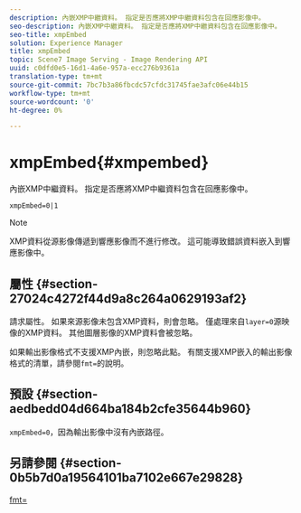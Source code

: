 ```yaml
---
description: 內嵌XMP中繼資料。 指定是否應將XMP中繼資料包含在回應影像中。
seo-description: 內嵌XMP中繼資料。 指定是否應將XMP中繼資料包含在回應影像中。
seo-title: xmpEmbed
solution: Experience Manager
title: xmpEmbed
topic: Scene7 Image Serving - Image Rendering API
uuid: c0dfd0e5-16d1-4a6e-957a-ecc276b9361a
translation-type: tm+mt
source-git-commit: 7bc7b3a86fbcdc57cfdc31745fae3afc06e44b15
workflow-type: tm+mt
source-wordcount: '0'
ht-degree: 0%

---
```



# xmpEmbed{#xmpembed}

內嵌XMP中繼資料。 指定是否應將XMP中繼資料包含在回應影像中。

`xmpEmbed=0|1`

>[!NOTE]
>
>XMP資料從源影像傳遞到響應影像而不進行修改。 這可能導致錯誤資料嵌入到響應影像中。

## 屬性 {#section-27024c4272f44d9a8c264a0629193af2}

請求屬性。 如果來源影像未包含XMP資料，則會忽略。 僅處理來自`layer=0`源映像的XMP資料。 其他圖層影像的XMP資料會被忽略。

如果輸出影像格式不支援XMP內嵌，則忽略此點。 有關支援XMP嵌入的輸出影像格式的清單，請參閱`fmt=`的說明。

## 預設 {#section-aedbedd04d664ba184b2cfe35644b960}

`xmpEmbed=0`，因為輸出影像中沒有內嵌路徑。

## 另請參閱 {#section-0b5b7d0a19564101ba7102e667e29828}

[fmt=](../../../../../is-api/http-ref/image-serving-api-ref/c-http-protocol-reference/c-command-reference/r-is-http-fmt.md#reference-cdf10043423b45ba9fe15157fb3ae37a)
